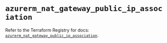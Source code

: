 # `azurerm_nat_gateway_public_ip_association`

Refer to the Terraform Registry for docs: [`azurerm_nat_gateway_public_ip_association`](https://registry.terraform.io/providers/hashicorp/azurerm/4.17.0/docs/resources/nat_gateway_public_ip_association).
